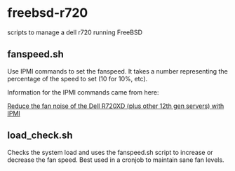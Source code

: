 # freebsd-r720
scripts to manage a dell r720 running FreeBSD 

## fanspeed.sh

Use IPMI commands to set the fanspeed. It takes a number representing the percentage of the speed to set (10 for 10%, etc).

Information for the IPMI commands came from here:

[Reduce the fan noise of the Dell R720XD (plus other 12th gen servers) with IPMI](https://back2basics.io/2020/05/reduce-the-fan-noise-of-the-dell-r720xd-plus-other-12th-gen-servers-with-ipmi/)

## load_check.sh

Checks the system load and uses the fanspeed.sh script to increase or decrease the fan speed. Best used in a cronjob to maintain sane fan levels.
